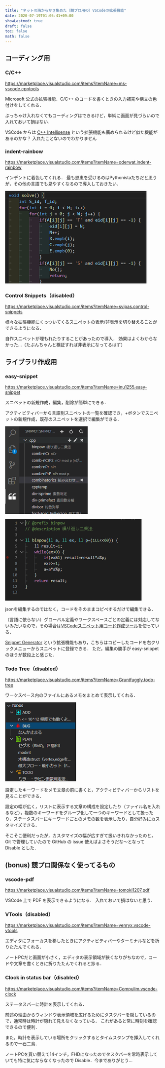 ```yaml
---
title: "ネットの海からかき集めた（競プロ用の）VSCodeの拡張機能"
date: 2020-07-19T01:05:41+09:00
showLastmod: true
draft: false
toc: false
math: false
---
```


## コーディング用
### C/C++
https://marketplace.visualstudio.com/items?itemName=ms-vscode.cpptools

Microsoft 公式の拡張機能．C/C++ のコードを書くときの入力補完や構文の色付けをしてくれる．

ぶっちゃけ入れなくてもコーディングはできるけど，単純に画面が見づらいので入れておいて損はない．

VSCode からは [C++ Intellisense](https://marketplace.visualstudio.com/items?itemName=austin.code-gnu-global) という拡張機能も薦められるけど似た機能があるのかな？
入れたことないのでわかりません

### indent-rainbow
https://marketplace.visualstudio.com/items?itemName=oderwat.indent-rainbow

インデントに着色してくれる．
最も恩恵を受けるのはPythonistaたちだと思うが，その他の言語でも見やすくなるので導入しておきたい．

![indent-rainbow](indent-rainbow.png)

### Control Snippets（disabled）
https://marketplace.visualstudio.com/items?itemName=svipas.control-snippets

様々な拡張機能にくっついてくるスニペットの表示/非表示を切り替えることができるようになる．

自作スニペットが埋もれたりすることがあったので導入．
効果はよくわからなかった...（たぶんちゃんと検証すれば非表示になってるはず）


## ライブラリ作成用
### easy-snippet
https://marketplace.visualstudio.com/items?itemName=inu1255.easy-snippet

スニペットの新規作成，編集，削除が簡単にできる．

アクティビティバーから言語別スニペットの一覧を確認でき，+ボタンでスニペットの新規作成，既存のスニペットを選択で編集ができる．

![easy-snippet](easy-snippet-1.png)

![easy-snippet](easy-snippet-2.png)

jsonを編集するのではなく，コードをそのままコピペするだけで編集できる．

（言語に依らない）グローバル定義やワークスペースごとの定義には対応してないみたいなので，その場合は[VSCodeスニペット用コード作成ツール](https://migi.me/vsc_snippet/)を使っている．

[Snippet Generator](https://marketplace.visualstudio.com/items?itemName=fiore57.snippet-generator) という拡張機能もあり，こちらはコピーしたコードを右クリックメニューからスニペットに登録できる．
ただ，編集の勝手が easy-snippet のほうが数段上と感じた．

### Todo Tree（disabled）
https://marketplace.visualstudio.com/items?itemName=Gruntfuggly.todo-tree

ワークスペース内のファイルにあるメモをまとめて表示してくれる．

![todo-tree](todo-tree.png)

設定したキーワードをメモ文章の前に書くと，アクティビティバーからリストを見ることができる．

設定の幅が広く，リストに表示する文章の構成を設定したり（ファイル名を入れるなど），複数のキーワードをグループ化して一つのキーワードとして扱ったり，ステータスバーにキーワードごとのメモの数を表示したり，自分好みにカスタマイズできる．

そこそこ便利だったが，カスタマイズの幅が広すぎて扱いきれなかったのと，Git で管理していたので GitHub の issue 使えばよさそうだな～となって Disable とした．



## (bonus) 競プロ関係なく使ってるもの
### vscode-pdf
https://marketplace.visualstudio.com/items?itemName=tomoki1207.pdf

VSCode 上で PDF を表示できるようになる．
入れておいて損はないと思う．

### VTools（disabled）
https://marketplace.visualstudio.com/items?itemName=venryx.vscode-vtools

エディタにフォーカスを移したときにアクティビティバーやターミナルなどを折りたたんでくれる．

ノートPCだと画面が小さく，エディタの表示領域が狭くなりがちなので，コードや文章を書くときに折りたたんでくれると捗る．

### Clock in status bar（disabled）
https://marketplace.visualstudio.com/items?itemName=Compulim.vscode-clock

ステータスバーに時計を表示してくれる．

前述の理由からウィンドウ表示領域を広げるためにタスクバーを隠しているので，通常時は時計が隠れて見えなくなっている．
これがあると常に時刻を確認できるので便利．

また，時計を表示している場所をクリックするとタイムスタンプを挿入してくれるので一石二鳥．

ノートPCを買い替えて14インチ，FHDになったのでタスクバーを常時表示していても特に気にならなくなったので Disable．今までありがとう...
